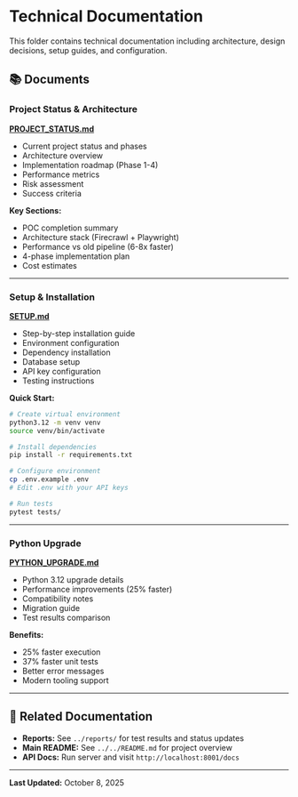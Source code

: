 # Technical Documentation

This folder contains technical documentation including architecture, design decisions, setup guides, and configuration.

## 📚 Documents

### Project Status & Architecture
**[PROJECT_STATUS.md](PROJECT_STATUS.md)**
- Current project status and phases
- Architecture overview
- Implementation roadmap (Phase 1-4)
- Performance metrics
- Risk assessment
- Success criteria

**Key Sections:**
- POC completion summary
- Architecture stack (Firecrawl + Playwright)
- Performance vs old pipeline (6-8x faster)
- 4-phase implementation plan
- Cost estimates

---

### Setup & Installation
**[SETUP.md](SETUP.md)**
- Step-by-step installation guide
- Environment configuration
- Dependency installation
- Database setup
- API key configuration
- Testing instructions

**Quick Start:**
```bash
# Create virtual environment
python3.12 -m venv venv
source venv/bin/activate

# Install dependencies
pip install -r requirements.txt

# Configure environment
cp .env.example .env
# Edit .env with your API keys

# Run tests
pytest tests/
```

---

### Python Upgrade
**[PYTHON_UPGRADE.md](PYTHON_UPGRADE.md)**
- Python 3.12 upgrade details
- Performance improvements (25% faster)
- Compatibility notes
- Migration guide
- Test results comparison

**Benefits:**
- 25% faster execution
- 37% faster unit tests
- Better error messages
- Modern tooling support

---

## 🔗 Related Documentation

- **Reports:** See `../reports/` for test results and status updates
- **Main README:** See `../../README.md` for project overview
- **API Docs:** Run server and visit `http://localhost:8001/docs`

---

**Last Updated:** October 8, 2025
